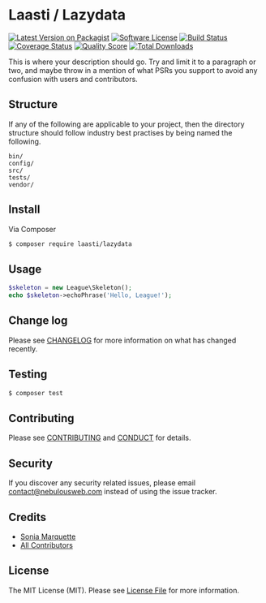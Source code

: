 # Laasti / Lazydata

[![Latest Version on Packagist][ico-version]][link-packagist]
[![Software License][ico-license]](LICENSE.md)
[![Build Status][ico-travis]][link-travis]
[![Coverage Status][ico-scrutinizer]][link-scrutinizer]
[![Quality Score][ico-code-quality]][link-code-quality]
[![Total Downloads][ico-downloads]][link-downloads]

This is where your description should go. Try and limit it to a paragraph or two, and maybe throw in a mention of what
PSRs you support to avoid any confusion with users and contributors.

## Structure

If any of the following are applicable to your project, then the directory structure should follow industry best practises by being named the following.

```
bin/        
config/
src/
tests/
vendor/
```


## Install

Via Composer

``` bash
$ composer require laasti/lazydata
```

## Usage

``` php
$skeleton = new League\Skeleton();
echo $skeleton->echoPhrase('Hello, League!');
```

## Change log

Please see [CHANGELOG](CHANGELOG.md) for more information on what has changed recently.

## Testing

``` bash
$ composer test
```

## Contributing

Please see [CONTRIBUTING](CONTRIBUTING.md) and [CONDUCT](CONDUCT.md) for details.

## Security

If you discover any security related issues, please email contact@nebulousweb.com instead of using the issue tracker.

## Credits

- [Sonia Marquette][link-author]
- [All Contributors][link-contributors]

## License

The MIT License (MIT). Please see [License File](LICENSE.md) for more information.

[ico-version]: https://img.shields.io/packagist/v/laasti/lazydata.svg?style=flat-square
[ico-license]: https://img.shields.io/badge/license-MIT-brightgreen.svg?style=flat-square
[ico-travis]: https://img.shields.io/travis/laasti/lazydata/master.svg?style=flat-square
[ico-scrutinizer]: https://img.shields.io/scrutinizer/coverage/g/laasti/lazydata.svg?style=flat-square
[ico-code-quality]: https://img.shields.io/scrutinizer/g/laasti/lazydata.svg?style=flat-square
[ico-downloads]: https://img.shields.io/packagist/dt/laasti/lazydata.svg?style=flat-square

[link-packagist]: https://packagist.org/packages/laasti/lazydata
[link-travis]: https://travis-ci.org/laasti/lazydata
[link-scrutinizer]: https://scrutinizer-ci.com/g/laasti/lazydata/code-structure
[link-code-quality]: https://scrutinizer-ci.com/g/laasti/lazydata
[link-downloads]: https://packagist.org/packages/laasti/lazydata
[link-author]: https://github.com/nebulousGirl
[link-contributors]: ../../contributors

